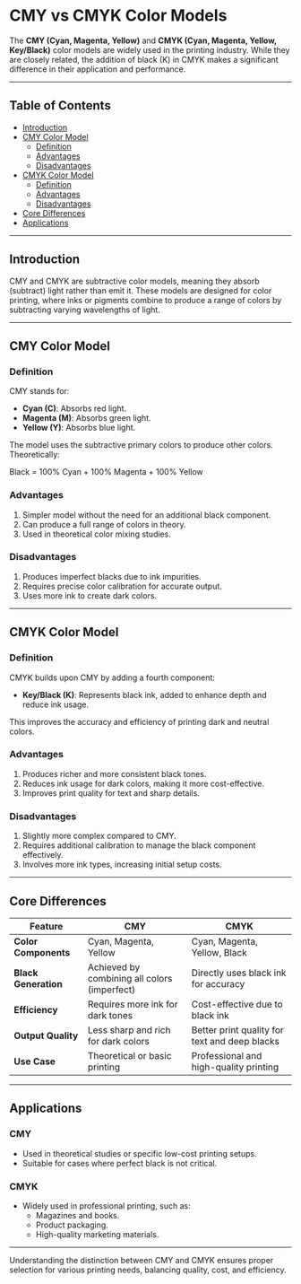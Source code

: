 # CMY vs CMYK Color Models

The **CMY (Cyan, Magenta, Yellow)** and **CMYK (Cyan, Magenta, Yellow, Key/Black)** color models are widely used in the printing industry. While they are closely related, the addition of black (K) in CMYK makes a significant difference in their application and performance.

---

## Table of Contents
- [Introduction](#introduction)
- [CMY Color Model](#cmy-color-model)
  - [Definition](#definition)
  - [Advantages](#advantages)
  - [Disadvantages](#disadvantages)
- [CMYK Color Model](#cmyk-color-model)
  - [Definition](#definition)
  - [Advantages](#advantages)
  - [Disadvantages](#disadvantages)
- [Core Differences](#core-differences)
- [Applications](#applications)

---

## Introduction

CMY and CMYK are subtractive color models, meaning they absorb (subtract) light rather than emit it. These models are designed for color printing, where inks or pigments combine to produce a range of colors by subtracting varying wavelengths of light.

---

## CMY Color Model

### Definition

CMY stands for:
- **Cyan (C)**: Absorbs red light.
- **Magenta (M)**: Absorbs green light.
- **Yellow (Y)**: Absorbs blue light.

The model uses the subtractive primary colors to produce other colors. Theoretically:

Black = 100% Cyan + 100% Magenta + 100% Yellow


### Advantages
1. Simpler model without the need for an additional black component.
2. Can produce a full range of colors in theory.
3. Used in theoretical color mixing studies.

### Disadvantages
1. Produces imperfect blacks due to ink impurities.
2. Requires precise color calibration for accurate output.
3. Uses more ink to create dark colors.

---

## CMYK Color Model

### Definition

CMYK builds upon CMY by adding a fourth component:
- **Key/Black (K)**: Represents black ink, added to enhance depth and reduce ink usage.

This improves the accuracy and efficiency of printing dark and neutral colors.

### Advantages
1. Produces richer and more consistent black tones.
2. Reduces ink usage for dark colors, making it more cost-effective.
3. Improves print quality for text and sharp details.

### Disadvantages
1. Slightly more complex compared to CMY.
2. Requires additional calibration to manage the black component effectively.
3. Involves more ink types, increasing initial setup costs.

---

## Core Differences

| Feature             | CMY                              | CMYK                              |
|---------------------|-----------------------------------|------------------------------------|
| **Color Components**| Cyan, Magenta, Yellow            | Cyan, Magenta, Yellow, Black      |
| **Black Generation**| Achieved by combining all colors (imperfect) | Directly uses black ink for accuracy |
| **Efficiency**      | Requires more ink for dark tones | Cost-effective due to black ink    |
| **Output Quality**  | Less sharp and rich for dark colors | Better print quality for text and deep blacks |
| **Use Case**        | Theoretical or basic printing    | Professional and high-quality printing |

---

## Applications

### CMY
- Used in theoretical studies or specific low-cost printing setups.
- Suitable for cases where perfect black is not critical.

### CMYK
- Widely used in professional printing, such as:
  - Magazines and books.
  - Product packaging.
  - High-quality marketing materials.

---

Understanding the distinction between CMY and CMYK ensures proper selection for various printing needs, balancing quality, cost, and efficiency.

